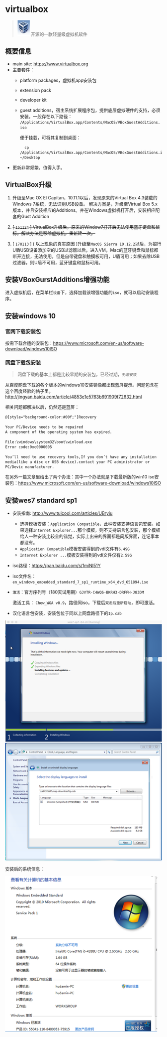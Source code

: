 # virtualbox

> <img src="./img/vbox-logo.png" height="50"> 开源的一款轻量级虚拟机软件


<style type="text/css">
span.line-through {
    text-decoration: line-through;
}
</style>


## 概要信息

* main site: <https://www.virtualbox.org>
* 主要套件：
    * platform packages，虚拟机app安装包
    * extension pack
    * developer kit
    * guest additions，宿主系统扩展程序包，提供底层虚拟硬件的支持，必须安装。一般存在以下路径：
        `/Applications/VirtualBox.app/Contents/MacOS/VBoxGuestAdditions.iso`
        
        便于挂载，可将其复制到桌面：

            cp /Applications/VirtualBox.app/Contents/MacOS/VBoxGuestAdditions.iso ~/Desktop

* 更新非常频繁，值得入手。


## VirtualBox升级

1. 升级至Mac OX El Capitan，10.11.1以后，发现原来的Virtual Box 4.3装载的Windows 7系统，无法识别USB设备。
    解决方案是，升级至Virtual Box 5.x版本，并且安装相应的Additions。并在Windows虚拟机打开后，安装相应配套的Gust Addition

2. <span class="line-through">[ `161124` ] VirtualBox升级后，原来的Window7打开后无法使用蓝牙键盘和鼠标。解决办法是移除虚拟机，重新建一次。</span> 

3. [ `170113` ] ( 以上现象的真实原因 )升级至`MacOS Sierra 10.12.2`以后，为招行U盾USB设备添加空的USB过滤器以后，进入VM，Mac的蓝牙键盘和鼠标都断开连接，无法使用，但是自带键盘和触摸板可用，U盾可用；如果去除USB过滤器，则U盾不可用，蓝牙键盘和鼠标可用。


## 安装VBoxGurstAdditions增强功能

进入虚拟机后，在菜单栏`设备`下，选择加载该增强功能的`iso`，就可以启动安装程序。



## 安装windows 10


### 官网下载安装包

按需下载合适的安装包：<https://www.microsoft.com/en-us/software-download/windows10ISO>



### 网盘下载包安装

> 网盘下载的基本上都是比较早期的安装包，已经过期，`无法安装`

从百度网盘下载的各个版本的windows10安装镜像都出现蓝屏提示。问题包含在这个百度经验的帖子里。<http://jingyan.baidu.com/article/4853e1e5763b691909f72632.html>

相关问题都解决以后，仍然还是蓝屏：

    @[style="background-color:#00f;"]Recovery

    Your PC/Device needs to be repaired 
    A component of the operating system has expired.

    File:\windows\system32\boot\winload.exe 
    Error code:0xc0000605

    You’ll need to use recovery tools,If you don’t have any installation media(like a disc or USB device).contact your PC administrator or PC/Devic manufacturer.

在另外一篇文章里给出了两个办法：其中一个办法就是下载最新版的win10 iso安装包：<https://www.microsoft.com/en-us/software-download/windows10ISO>


## 安装wes7 standard sp1

* 安装指南: <http://www.tuicool.com/articles/UBryiu>
    * 选择模板安装：`Application Compatible`，此种安装支持语言包安装。如果选择`Internet Explorer...`那个模板，则不支持语言包安装，那个模板给人一种安装比较全的错觉，实际上出来的界面都是简版界面，连记事本都没有。
    * `Application Compatible`模板安装得到的vdi文件有`6.49G`
    * `Internet Explorer ...`模板安装得到的vdi文件仅有`2.59G`

* iso路径：<https://pan.baidu.com/s/1miNl51Y>
* iso文件名： `en_windows_embedded_standard_7_sp1_runtime_x64_dvd_651894.iso`
* `激活`：官方序列号（180天试用期）`GJVTR-C4WQ6-BKRH3-DRFFH-J83DM`
    
    激活工具： `Chew_WGA v0.9`，路径同iso，下载后`双击后重新启动`，即可激活。

* 汉化语言包安装，安装包位于同以上网盘路径下的`Ip.cab`

 <img src="./img/wes7-sp1-64-intall.png" style="max-height:400px;">

 <img src="./img/wes7-sp1-mui-install.png" style="max-height:400px;">

 安装后的系统信息：

 <img src="./img/wes7-sp1-64-sysinfo.png" style="max-height:500px;">

